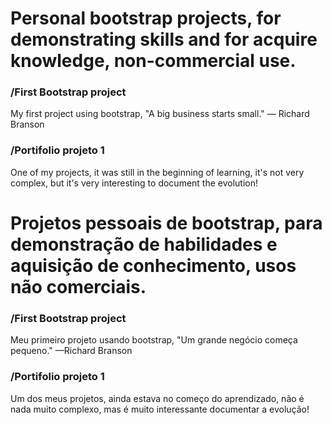 # Personal bootstrap projects, for demonstrating skills and for acquire knowledge, non-commercial use.

### /First Bootstrap project
My first project using bootstrap, "A big business starts small." — Richard Branson

### /Portifolio projeto 1
One of my projects, it was still in the beginning of learning, it's not very complex, but it's very interesting to document the evolution!


# Projetos pessoais de bootstrap, para demonstração de habilidades e aquisição de conhecimento, usos não comerciais.

### /First Bootstrap project
Meu primeiro projeto usando bootstrap, "Um grande negócio começa pequeno." —Richard Branson

### /Portifolio projeto 1
Um dos meus projetos, ainda estava no começo do aprendizado, não é nada muito complexo, mas é muito interessante documentar a evolução!
